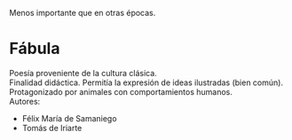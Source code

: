 Menos importante que en otras épocas.

# Fábula
Poesía proveniente de la cultura clásica.  
Finalidad didáctica. Permitía la expresión de ideas ilustradas (bien común).  
Protagonizado por animales con comportamientos humanos.  
Autores:
- Félix María de Samaniego
- Tomás de Iriarte
